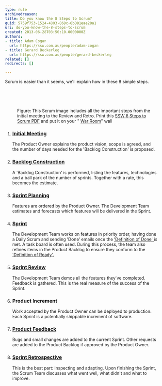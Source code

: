 ```yaml
---
type: rule
archivedreason: 
title: Do you know the 8 Steps to Scrum?
guid: 5759f753-1524-4803-869c-8b881eae28a1
uri: do-you-know-the-8-steps-to-scrum
created: 2013-06-28T03:50:10.0000000Z
authors:
- title: Adam Cogan
  url: https://ssw.com.au/people/adam-cogan
- title: Gerard Beckerleg
  url: https://ssw.com.au/people/gerard-beckerleg
related: []
redirects: []

---
```



<p>​​Scrum is easier than it seems, we'll explain how in these 8 simple steps. </p>
<br><excerpt class='endintro'></excerpt><br>
<dl class="goodImage"><dt> 
         <img src="/Management/RulesToBetterScrumUsingTFS/PublishingImages/8Steps_preview.jpg" alt="" />​</dt><dd>Fi​gure&#58; This Scrum image includes all the important steps from the initial meeting to the Review and Retro. Print this 
         <a href="/Management/RulesToBetterScrumUsingTFS/Documents/8StepstoScrum.pdf">SSW 8 Steps to Scrum PDF</a>&#160;and put it on your &quot; 
         <a href="/Management/RulesToBetterScrumUsingTFS/Pages/ScrumVisualImage.aspx">War Room</a>&quot; wall​</dd></dl><ol><li><h3>
         <a href="/Management/RulesToSuccessfulSalesAndAccountManagement/Pages/Meetings-Prepare-for-the-Initial-Meeting-.aspx">Initial Meeting</a></h3><p>The Product Owner explains the product vision,&#160;scope is agreed, and the number of days needed for the 'Backlog Construction' is proposed.</p></li><li><h3>
         <a href="/Management/RulestoBetterSpecificationReviews/Pages/Default.aspx">Backlog Construction</a></h3><p>A 'Backlog Construction' is performed, listing the features, technologies and a ball park of the number of sprints. Together with a rate, this becomes&#160;the estimate.</p></li><li><h3>
         <a href="/Management/RulesToBetterScrumUsingTFS/Pages/SprintPlanning(WHAT)Meeting.aspx">Sprint Planning</a></h3><p>Features are ordered by the Product Owner. The Development Team estimates and forecasts which features will be delivered in the Sprint.</p></li><li><h3>
         <a href="/Management/RulesToSuccessfulProjects/Pages/DailyStandUpScrum.aspx">Sprint</a></h3><p>The Development Team works on features in priority order, having done a Daily Scrum and sending 'Done' emails once the 
         <a href="/Management/RulesToSuccessfulProjects/Pages/DoYouGoBeyondDoneAndFollowADoneCriteria.aspx">'Definition of Done' </a>is met. A task board is often used. During this process, the team also refines items in the Product Backlog to ensure they conform to the 
         <a href="/Management/RulesToBetterScrumUsingTFS/Pages/Definition-of-Ready.aspx">'Definition of Ready'.</a></p></li><li><h3>
         <a href="/Management/RulesToBetterScrumUsingTFS/Pages/SprintReviewMeeting.aspx">Sprint Review</a></h3><p>The Development Team demos all the features they've completed. Feedback is gathered. This is the real measure of the success of the Sprint.</p></li><li><h3>Product Increment</h3><p>Work accepted by the Product Owner can be deployed to production. Each Sprint is a potentially shippable increment of software.</p></li><li><h3>
         <a href="/Management/RulesToBetterScrumUsingTFS/Pages/CreateBugs.aspx">Product Feedback</a></h3><p>Bugs and small changes are&#160;added to the current Sprint. Other requests are added to the Product Backlog if approved by the Product Owner.</p></li><li><h3>
         <a href="/Management/RulesToBetterScrumUsingTFS/Pages/RetrospectiveMeeting.aspx">Sprint Retrospective</a></h3><p>This is the best part&#58; Inspecting and adapting. Upon finishing the Sprint, the Scrum Team discusses what went well, what didn't and what to improve.</p></li></ol>​


